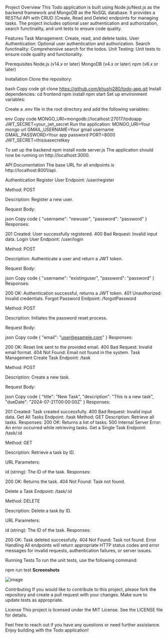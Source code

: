 Project Overview
This Todo application is built using Node.js/Nest.js as the backend framework and MongoDB as the NoSQL database. It provides a RESTful API with CRUD (Create, Read and Delete) endpoints for managing tasks. The project includes optional user authentication and authorization, search functinality, and unit tests to ensure code quality.

Features
Task Management: Create, read,  and delete tasks.
User Authentication: Optional user authentication and authorization.
Search functinality: Comprehensive search for the todos.
Unit Testing: Unit tests to ensure code quality and functionality.

Prerequisites
Node.js (v14.x or later)
MongoDB (v4.x or later)
npm (v6.x or later)

Installation
Clone the repository:

bash
Copy code
git clone https://github.com/khushi280/todo-app.git
Install dependencies:
cd frontend
npm install
npm start
Set up environment variables:

Create a .env file in the root directory and add the following variables:

env
Copy code
MONGO_URI=mongodb://localhost:27017/todoapp
JWT_SECRET=your_jwt_secret
Run the application:
MONGO_URI=Your mongo url
GMAIL_USERNAME=Your gmail username
GMAIL_PASSWORD=Your app password
PORT=8000
JWT_SECRET=thisisasecretkey

To set up the backend
npm install
node server.js
The application should now be running on http://localhost:3000.

API Documentation
The base URL for all endpoints is http://localhost:8001/api.

Authentication
Register User
Endpoint: /user/register

Method: POST

Description: Register a new user.

Request Body:

json
Copy code
{
    "username": "newuser",
    "password": "password"
}
Responses:

201 Created: User successfully registered.
400 Bad Request: Invalid input data.
Login User
Endpoint: /user/login

Method: POST

Description: Authenticate a user and return a JWT token.

Request Body:

json
Copy code
{
    "username": "existinguser",
    "password": "password"
}
Responses:

200 OK: Authentication successful, returns a JWT token.
401 Unauthorized: Invalid credentials.
Forgot Password
Endpoint: /forgotPassword

Method: POST

Description: Initiates the password reset process.

Request Body:

json
Copy code
{
    "email": "user@example.com"
}
Responses:

200 OK: Reset link sent to the provided email.
400 Bad Request: Invalid email format.
404 Not Found: Email not found in the system.
Task Management
Create Task
Endpoint: /task

Method: POST

Description: Create a new task.

Request Body:

json
Copy code
{
    "title": "New Task",
    "description": "This is a new task",
    "dueDate": "2024-07-21T00:00:00Z"
}
Responses:

201 Created: Task created successfully.
400 Bad Request: Invalid input data.
Get All Tasks
Endpoint: /task
Method: GET
Description: Retrieve all tasks.
Responses:
200 OK: Returns a list of tasks.
500 Internal Server Error: An error occurred while retrieving tasks.
Get a Single Task
Endpoint: /task/:id

Method: GET

Description: Retrieve a task by ID.

URL Parameters:

id (string): The ID of the task.
Responses:

200 OK: Returns the task.
404 Not Found: Task not found.

Delete a Task
Endpoint: /task/:id

Method: DELETE

Description: Delete a task by ID.

URL Parameters:

id (string): The ID of the task.
Responses:

200 OK: Task deleted successfully.
404 Not Found: Task not found.
Error Handling
All endpoints will return appropriate HTTP status codes and error messages for invalid requests, authentication failures, or server issues.

Running Tests
To run the unit tests, use the following command:

npm run test
**Screenshots**


![image](https://github.com/user-attachments/assets/ad206672-0666-4e54-b26f-2964c9bcfbd9)


Contributing
If you would like to contribute to this project, please fork the repository and create a pull request with your changes. Make sure to update tests as appropriate.

License
This project is licensed under the MIT License. See the LICENSE file for details.

Feel free to reach out if you have any questions or need further assistance. Enjoy building with the Todo application!

